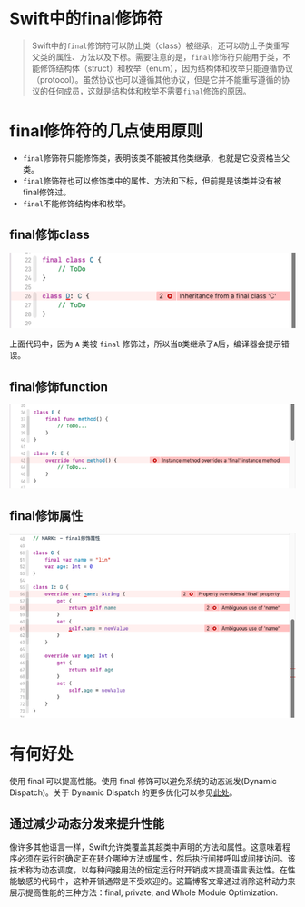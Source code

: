 # Swift中的final修饰符

> ​		Swift中的`final`修饰符可以防止类（class）被继承，还可以防止子类重写父类的属性、方法以及下标。需要注意的是，`final`修饰符只能用于类，不能修饰结构体（struct）和枚举（enum），因为结构体和枚举只能遵循协议（protocol）。虽然协议也可以遵循其他协议，但是它并不能重写遵循的协议的任何成员，这就是结构体和枚举不需要`final`修饰的原因。



# final修饰符的几点使用原则

- `final`修饰符只能修饰类，表明该类不能被其他类继承，也就是它没资格当父类。
- `final`修饰符也可以修饰类中的属性、方法和下标，但前提是该类并没有被final修饰过。
- `final`不能修饰结构体和枚举。



## final修饰class

![](images/001.png)

上面代码中，因为 `A` 类被 `final` 修饰过，所以当`B`类继承了`A`后，编译器会提示错误。



## final修饰function

![](images/002.png)



## final修饰属性

![](images/003.png)



# 有何好处

使用 final 可以提高性能。使用 final 修饰可以避免系统的动态派发(Dynamic Dispatch)。关于 Dynamic Dispatch 的更多优化可以参见[此处](https://link.juejin.cn/?target=https%3A%2F%2Fdeveloper.apple.com%2Fswift%2Fblog%2F%3Fid%3D27)。

## 通过减少动态分发来提升性能 

像许多其他语言一样，Swift允许类覆盖其超类中声明的方法和属性。这意味着程序必须在运行时确定正在转介哪种方法或属性，然后执行间接呼叫或间接访问。该技术称为动态调度，以每种间接用法的恒定运行时开销成本提高语言表达性。在性能敏感的代码中，这种开销通常是不受欢迎的。这篇博客文章通过消除这种动力来展示提高性能的三种方法：final, private, and Whole Module Optimization.

